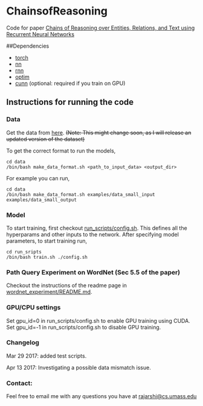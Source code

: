 # ChainsofReasoning

Code for paper [Chains of Reasoning over Entities, Relations, and Text using
Recurrent Neural Networks](https://arxiv.org/abs/1607.01426)

##Dependencies

- [torch](https://github.com/torch/torch7)
- [nn](https://github.com/torch/nn)
- [rnn](https://github.com/Element-Research/rnn)
- [optim](https://github.com/torch/optim)
- [cunn](https://github.com/torch/cunn) (optional: required if you train on GPU)


## Instructions for running the code

### Data
Get the data from [here](http://iesl.cs.umass.edu/downloads/akbc16/). ~~(Note: This might change soon, as I will release an updated version of the dataset)~~

To get the correct format to run the models, 
```shell
cd data
/bin/bash make_data_format.sh <path_to_input_data> <output_dir>
```
For example you can run,
```shell
cd data
/bin/bash make_data_format.sh examples/data_small_input examples/data_small_output
```

### Model
To start training, first checkout [run_scripts/config.sh](run_scripts/config.sh). This defines all the hyperparams and other inputs to the network. After specifying model parameters, to start training run,

```shell
cd run_sripts
/bin/bash train.sh ./config.sh
```

### Path Query Experiment on WordNet (Sec 5.5 of the paper)
Checkout the instructions of the readme page in [wordnet_experiment/README.md](wordnet_experiment/README.md).

### GPU/CPU settings
Set gpu_id=0 in run_scripts/config.sh to enable GPU training using CUDA.
Set gpu_id=-1 in run_scripts/config.sh to disable GPU training.

### Changelog
Mar 29 2017: added test scripts.

Apr 13 2017: Investigating a possible data mismatch issue.

### Contact:
Feel free to email me with any questions you have at rajarshi@cs.umass.edu


